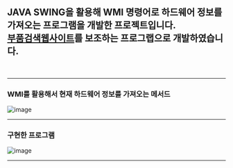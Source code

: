<h2>JAVA SWING을 활용해 WMI 명령어로 하드웨어 정보를 가져오는 프로그램을 개발한 프로젝트입니다. <br>
<a href="https://github.com/FireChicks/PAB">부품검색웹사이트</a>를 보조하는 프로그랩으로 개발하였습니다.</h2> <br>
<hr>
<h3>WMI를 활용해서 현재 하드웨어 정보를 가져오는 메서드</h3>

![image](https://github.com/FireChicks/JHardwareCheck/assets/113798364/50c29955-228b-4dcc-a836-78a50878faa9)
<br>
<hr>
<h3>구현한 프로그램</h3>

![image](https://github.com/FireChicks/JHardwareCheck/assets/113798364/eec7ef4a-e286-4dc0-a9a1-0db60cf3218f)
<hr>
